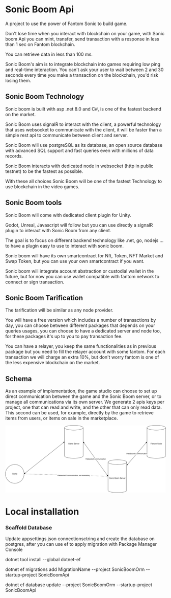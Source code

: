 # Sonic Boom Api

A project to use the power of Fantom Sonic to build game.

Don't lose time when you interact with blockchain on your game, with Sonic boom Api you can mint, transfer, send transaction with a response in less than 1 sec on Fantom blockchain.

You can retrieve data in less than 100 ms.

Sonic Boom's aim is to integrate blockchain into games requiring low ping and real-time interaction. You can't ask your user to wait between 2 and 30 seconds every time you make a transaction on the blockchain, you'd risk losing them.

## Sonic Boom Technology

Sonic boom is built with asp .net 8.0 and C#, is one of the fastest backend on the market.

Sonic Boom uses signalR to interact with the client, a powerful technology that uses websocket to communicate with the client, it will be faster than a simple rest api to communicate between client and server.

Sonic Boom will use postgreSQL as its database, an open source database with advanced SQL support and fast queries even with millions of data records.

Sonic Boom interacts with dedicated node in websocket (http in public testnet) to be the fastest as possible.

With these all choices Sonic Boom will be one of the fastest Technology to use blockchain in the video games.

## Sonic Boom tools

Sonic Boom will come with dedicated client plugin for Unity. 

Godot, Unreal, Javascript will follow but you can use directly a signalR plugin to interact with Sonic Boom from any client.

The goal is to focus on different backend technology like .net, go, nodejs ... to have a plugin easy to use to interact with sonic boom.

Sonic boom will have its own smartcontract for Nft, Token, NFT Market and Swap Token, but you can use your own smartcontract if you want.

Sonic boom will integrate account abstraction or custodial wallet in the future, but for now you can use wallet compatible with fantom network to connect or sign transaction.

## Sonic Boom Tarification

The tarification will be similar as any node provider.

You will have a free version which includes a number of transactions by day, you can choose between different packages that depends on your queries usages, you can choose to have a dedicated server and node too, for these packages it's up to you to pay transaction fee.

You can have a relayer, you keep the same functionalities as in previous package but you need to fill the relayer account with some fantom. For each transaction we will charge an extra 10%, but don't worry fantom is one of the less expensive blockchain on the market.

## Schema

As an example of implementation, the game studio can choose to set up direct communication between the game and the Sonic Boom server, or to manage all communications via its own server. We generate 2 apis keys per project, one that can read and write, and the other that can only read data.
This second can be used, for example, directly by the game to retrieve items from users, or items on sale in the marketplace.

![App schema](https://github.com/FtmSonic/SonicBoomApi/blob/master/schema.png?raw=true)

# Local installation

### Scaffold Database

Update appsettings.json connectionsctring and create the database on postgres, after you can use ef to apply migration with Package Manager Console

dotnet tool install --global dotnet-ef

dotnet ef migrations add MigrationName --project SonicBoomOrm --startup-project SonicBoomApi

dotnet ef database update --project SonicBoomOrm --startup-project SonicBoomApi

